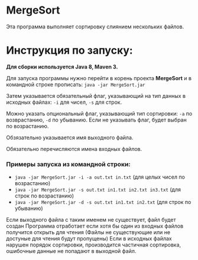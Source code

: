 # MergeSort
Эта программа выполняет сортировку слиянием нескольких файлов.
# Инструкция по запуску:
**Для сборки используется Java 8, Maven 3.**

Для запуска программы нужно перейти в корень проекта **MergeSort** и в командной строке прописать:
`java -jar MergeSort.jar`

Затем указывается обязательный флаг, указывающий на тип данных в исходных файлах: `-i` для чисел, `-s` для строк.

Можно указать опциональный флаг, указывающий тип сортировки: `-a` по возврастанию, `-d` по убыванию. Если не указывать флаг, будет выбран по возрастанию.

Обзязательно указывается имя выходного файла.

Обязательно перечисляются имена входных файлов.

### Примеры запуска из командной строки:
* `java -jar MergeSort.jar -i -a out.txt in.txt` (для целых чисел по возрастанию)
* `java -jar MergeSort.jar -s out.txt in1.txt in2.txt in3.txt` (для строк по возрастанию)
* `java -jar MergeSort.jar -d -s out.txt in1.txt in2.txt` (для строк по убыванию)

Если выходного файла с таким именем не существует, файл будет создан
Программа отработает если хотя бы один из входных файлов получится открыть для чтения (Файлы не существующие или не достуные для чтения будут пропущены)
Если в исходных файлах нарушен порядок сортировки, производится частичная сортировка, ошибочные данные не попадают в выходной файл.
